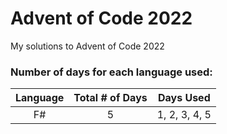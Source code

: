 # Advent of Code 2022
My solutions to Advent of Code 2022

### Number of days for each language used:

| Language | Total # of Days | Days Used |
| :---:   | :---: | :---: |
| F#      | 5     | 1, 2, 3, 4, 5 |